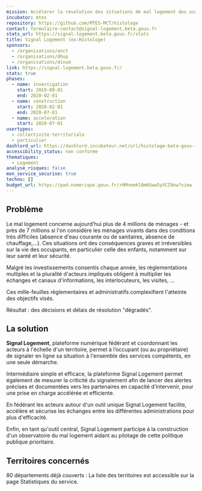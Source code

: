 ```yaml
---
mission: Accélérer la résolution des situations de mal logement des usagers en accompagnant les territoires
incubator: mtes
repository: https://github.com/MTES-MCT/histologe
contact: formulaire-contact@signal-logement.beta.gouv.fr
stats_url: https://signal-logement.beta.gouv.fr/stats
title: Signal Logement (ex:Histologe)
sponsors:
  - /organisations/anct
  - /organisations/dhup
  - /organisations/dinum
link: https://signal-logement.beta.gouv.fr/
stats: true
phases:
  - name: investigation
    start: 2019-09-01
    end: 2020-02-01
  - name: construction
    start: 2020-02-01
    end: 2020-07-01
  - name: acceleration
    start: 2020-07-01
usertypes:
  - collectivite-territoriale
  - particulier
dashlord_url: https://dashlord.incubateur.net/url/histologe-beta-gouv-fr/
accessibility_status: non conforme
thematiques:
  - Logement
analyse_risques: false
mon_service_securise: true
techno: []
budget_url: https://pad.numerique.gouv.fr/rHMnemklQm6Sww5yVCI9ow?view
---
```

## Problème

Le mal logement concerne aujourd’hui plus de 4 millions de ménages - et près de 7 millions si l'on considère les ménages vivants dans des conditions très difficiles (absence d'eau courante ou de sanitaires, absence de chauffage,...). 
Ces situations ont des conséquences graves et irréversibles sur la vie des occupants, en particulier celle des enfants, notamment sur leur santé et leur sécurité.

Malgré les investissements consentis chaque année, les règlementations multiples et la pluralité d'acteurs impliqués obligent à multiplier les échanges et canaux d'informations, les interlocuteurs, les visites, ... 

Ces mille-feuilles règlementaires et administratifs complexifient l'atteinte des objectifs visés. 

Résultat : des décisions et  délais de résolution "dégradés".

## La solution

**Signal Logement**, plateforme numérique fédérant et coordonnant les acteurs à l'échelle d'un territoire, permet à l’occupant (ou au propriétaire) de signaler en ligne sa situation à l'ensemble des services compétents, en une seule démarche.

Intermédiaire simple et efficace, la plateforme Signal Logement permet également de mesurer la criticité du signalement afin de lancer des alertes précises et documentées vers les partenaires en capacité d’intervenir, pour une prise en charge accélérée et efficiente.

En fédérant les acteurs autour d'un outil unique Signal Logement facilite, accélère et sécurise les échanges entre les différentes administrations pour plus d'efficacité.

Enfin, en tant qu'outil central, Signal Logement participe à la construction d'un observatoire du mal logement aidant au pilotage de cette politique publique prioritaire.

## Territoires concernés

80 départements déjà couverts : La liste des territoires est accessible sur la page Statistiques du service.
